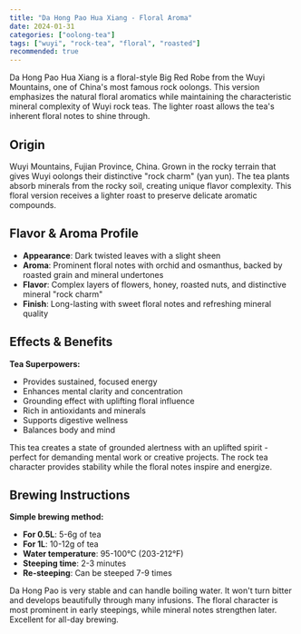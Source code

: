 ```yaml
---
title: "Da Hong Pao Hua Xiang - Floral Aroma"
date: 2024-01-31
categories: ["oolong-tea"]
tags: ["wuyi", "rock-tea", "floral", "roasted"]
recommended: true
---
```


Da Hong Pao Hua Xiang is a floral-style Big Red Robe from the Wuyi Mountains, one of China's most famous rock oolongs. This version emphasizes the natural floral aromatics while maintaining the characteristic mineral complexity of Wuyi rock teas. The lighter roast allows the tea's inherent floral notes to shine through.

## Origin

Wuyi Mountains, Fujian Province, China. Grown in the rocky terrain that gives Wuyi oolongs their distinctive "rock charm" (yan yun). The tea plants absorb minerals from the rocky soil, creating unique flavor complexity. This floral version receives a lighter roast to preserve delicate aromatic compounds.

## Flavor & Aroma Profile

- **Appearance**: Dark twisted leaves with a slight sheen
- **Aroma**: Prominent floral notes with orchid and osmanthus, backed by roasted grain and mineral undertones
- **Flavor**: Complex layers of flowers, honey, roasted nuts, and distinctive mineral "rock charm"
- **Finish**: Long-lasting with sweet floral notes and refreshing mineral quality

## Effects & Benefits

**Tea Superpowers:**
- Provides sustained, focused energy
- Enhances mental clarity and concentration
- Grounding effect with uplifting floral influence
- Rich in antioxidants and minerals
- Supports digestive wellness
- Balances body and mind

This tea creates a state of grounded alertness with an uplifted spirit - perfect for demanding mental work or creative projects. The rock tea character provides stability while the floral notes inspire and energize.

## Brewing Instructions

**Simple brewing method:**
- **For 0.5L**: 5-6g of tea
- **For 1L**: 10-12g of tea
- **Water temperature**: 95-100°C (203-212°F)
- **Steeping time**: 2-3 minutes
- **Re-steeping**: Can be steeped 7-9 times

Da Hong Pao is very stable and can handle boiling water. It won't turn bitter and develops beautifully through many infusions. The floral character is most prominent in early steepings, while mineral notes strengthen later. Excellent for all-day brewing.

